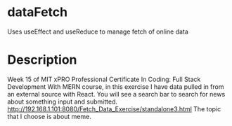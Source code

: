 # dataFetch
Uses useEffect and useReduce to manage fetch of online data
# Description
Week 15 of MIT xPRO Professional Certificate In Coding: Full Stack Development With MERN course, in this exercise I have data pulled in from an external source with React. You will see a search bar to search for news about something input and submitted.
http://192.168.1.101:8080/Fetch_Data_Exercise/standalone3.html The topic that I choose is about meme.
